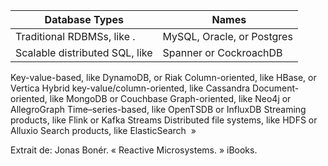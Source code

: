 
| Database Types                  | Names                      |
|---------------------------------|----------------------------|
| Traditional RDBMSs, like .      | MySQL, Oracle, or Postgres |
| Scalable distributed SQL, like  | Spanner or CockroachDB     |
Key-value-based, like DynamoDB, or Riak
Column-oriented, like HBase, or Vertica
Hybrid key-value/column-oriented, like Cassandra
Document-oriented, like MongoDB or Couchbase
Graph-oriented, like Neo4j or AllegroGraph
Time–series-based, like OpenTSDB or InfluxDB
Streaming products, like Flink or Kafka Streams
Distributed file systems, like HDFS or Alluxio
Search products, like ElasticSearch
 »

Extrait de: Jonas Bonér. « Reactive Microsystems. » iBooks. 
